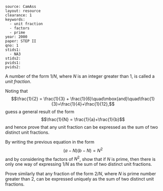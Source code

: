 ````
source: CamAss
layout: resource
clearance: 1
keywords: 
  - unit fraction
  - factors
  - prime
year: 2000
paper: STEP II
qno: 1
stids1: 
  - NA3
stids2:
pvids1:
pvids2:

````

A number of the form $1/N$, where $N$ is an integer greater than $1$, is called a _unit fraction_.

Noting that
$$\frac{1}{2} = \frac{1}{3} + \frac{1}{6}\quad\mbox{and}\quad\frac{1}{3}=\frac{1}{4}+\frac{1}{12},$$
guess a general result of the form
$$\frac{1}{N} = \frac{1}{a}+\frac{1}{b}$$
and hence prove that any unit fraction can be expressed as the sum of two distinct unit fractions.

By writing the previous equation in the form
$$(a − N)(b − N) = N^2$$
and by considering the factors of $N^2$, show that if $N$ is prime, then there is only one way of expressing $1/N$ as the sum of two distinct unit fractions.

Prove similarly that any fraction of the form $2/N$, where $N$ is prime number greater than $2$, can be expressed uniquely as the sum of two distinct unit fractions.
